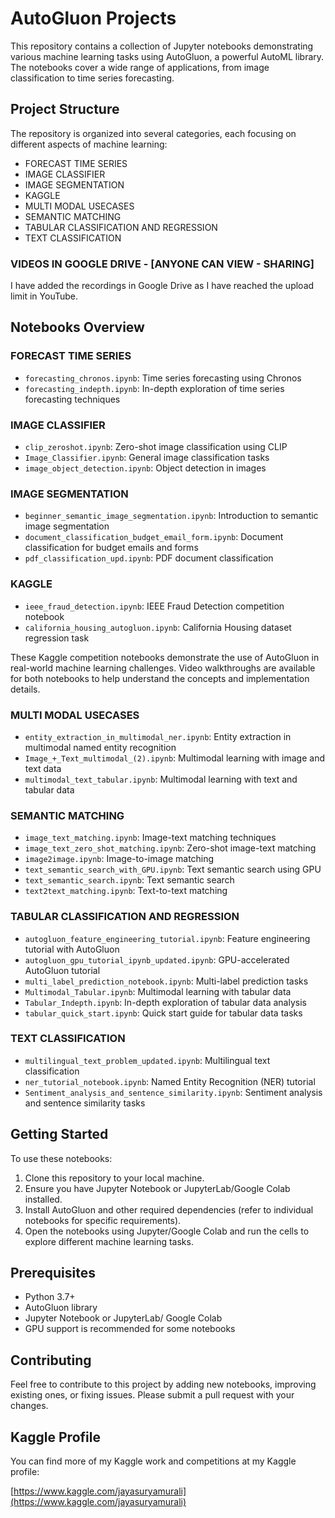# AutoGluon  Projects

This repository contains a collection of Jupyter notebooks demonstrating various machine learning tasks using AutoGluon, a powerful AutoML library. The notebooks cover a wide range of applications, from image classification to time series forecasting.

## Project Structure

The repository is organized into several categories, each focusing on different aspects of machine learning:

- FORECAST TIME SERIES
- IMAGE CLASSIFIER
- IMAGE SEGMENTATION
- KAGGLE
- MULTI MODAL USECASES
- SEMANTIC MATCHING
- TABULAR CLASSIFICATION AND REGRESSION
- TEXT CLASSIFICATION

### VIDEOS IN GOOGLE DRIVE - [ANYONE CAN VIEW - SHARING]
I have added the recordings in Google Drive as I have reached the upload limit in YouTube. 

## Notebooks Overview

### FORECAST TIME SERIES
- `forecasting_chronos.ipynb`: Time series forecasting using Chronos
- `forecasting_indepth.ipynb`: In-depth exploration of time series forecasting techniques

### IMAGE CLASSIFIER
- `clip_zeroshot.ipynb`: Zero-shot image classification using CLIP
- `Image_Classifier.ipynb`: General image classification tasks
- `image_object_detection.ipynb`: Object detection in images

### IMAGE SEGMENTATION
- `beginner_semantic_image_segmentation.ipynb`: Introduction to semantic image segmentation
- `document_classification_budget_email_form.ipynb`: Document classification for budget emails and forms
- `pdf_classification_upd.ipynb`: PDF document classification

### KAGGLE
- `ieee_fraud_detection.ipynb`: IEEE Fraud Detection competition notebook
- `california_housing_autogluon.ipynb`: California Housing dataset regression task

These Kaggle competition notebooks demonstrate the use of AutoGluon in real-world machine learning challenges. Video walkthroughs are available for both notebooks to help understand the concepts and implementation details.

### MULTI MODAL USECASES
- `entity_extraction_in_multimodal_ner.ipynb`: Entity extraction in multimodal named entity recognition
- `Image_+_Text_multimodal_(2).ipynb`: Multimodal learning with image and text data
- `multimodal_text_tabular.ipynb`: Multimodal learning with text and tabular data

### SEMANTIC MATCHING
- `image_text_matching.ipynb`: Image-text matching techniques
- `image_text_zero_shot_matching.ipynb`: Zero-shot image-text matching
- `image2image.ipynb`: Image-to-image matching
- `text_semantic_search_with_GPU.ipynb`: Text semantic search using GPU
- `text_semantic_search.ipynb`: Text semantic search
- `text2text_matching.ipynb`: Text-to-text matching

### TABULAR CLASSIFICATION AND REGRESSION
- `autogluon_feature_engineering_tutorial.ipynb`: Feature engineering tutorial with AutoGluon
- `autogluon_gpu_tutorial_ipynb_updated.ipynb`: GPU-accelerated AutoGluon tutorial
- `multi_label_prediction_notebook.ipynb`: Multi-label prediction tasks
- `Multimodal_Tabular.ipynb`: Multimodal learning with tabular data
- `Tabular_Indepth.ipynb`: In-depth exploration of tabular data analysis
- `tabular_quick_start.ipynb`: Quick start guide for tabular data tasks

### TEXT CLASSIFICATION
- `multilingual_text_problem_updated.ipynb`: Multilingual text classification
- `ner_tutorial_notebook.ipynb`: Named Entity Recognition (NER) tutorial
- `Sentiment_analysis_and_sentence_similarity.ipynb`: Sentiment analysis and sentence similarity tasks

## Getting Started

To use these notebooks:

1. Clone this repository to your local machine.
2. Ensure you have Jupyter Notebook or JupyterLab/Google Colab installed.
3. Install AutoGluon and other required dependencies (refer to individual notebooks for specific requirements).
4. Open the notebooks using Jupyter/Google Colab and run the cells to explore different machine learning tasks.

## Prerequisites

- Python 3.7+
- AutoGluon library
- Jupyter Notebook or JupyterLab/ Google Colab
- GPU support is recommended for some notebooks

## Contributing

Feel free to contribute to this project by adding new notebooks, improving existing ones, or fixing issues. Please submit a pull request with your changes.

## Kaggle Profile

You can find more of my Kaggle work and competitions at my Kaggle profile:

[https://www.kaggle.com/jayasuryamurali](https://www.kaggle.com/jayasuryamurali)
